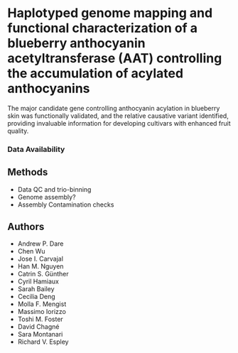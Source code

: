 # Haplotyped genome mapping and functional characterization of a blueberry anthocyanin acetyltransferase (AAT) controlling the accumulation of acylated anthocyanins 

The major candidate gene controlling anthocyanin acylation in blueberry skin was functionally validated, and the relative causative variant identified, providing invaluable information for developing cultivars with enhanced fruit quality. 

### Data Availability

## Methods
- Data QC and trio-binning
- Genome assembly?
- Assembly Contamination checks

## Authors

- Andrew P. Dare
- Chen Wu
- Jose I. Carvajal
- Han M. Nguyen
- Catrin S. Günther
- Cyril Hamiaux
- Sarah Bailey
- Cecilia Deng
- Molla F. Mengist
- Massimo Iorizzo
- Toshi M. Foster
- David Chagné
- Sara Montanari
- Richard V. Espley
